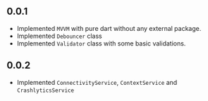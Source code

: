 ## 0.0.1

- Implemented `MVVM` with pure dart without any external package.
- Implemented `Debouncer` class
- Implemented `Validator` class with some basic validations.

## 0.0.2

- Implemented `ConnectivityService`, `ContextService` and `CrashlyticsService`
